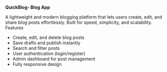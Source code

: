 **QuickBlog- Blog App**

A lightweight and modern blogging platform that lets users create, edit, and share blog posts effortlessly. Built for speed, simplicity, and scalability.  
Features  

-  Create, edit, and delete blog posts  
-  Save drafts and publish instantly  
-  Search and filter posts  
-  User authentication (login/register)  
-  Admin dashboard for post management  
-  Fully responsive design


